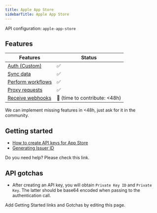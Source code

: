 ```yaml
---
title: Apple App Store
sidebarTitle: Apple App Store
---
```


API configuration: `apple-app-store`

## Features

| Features | Status |
| - | - |
| [Auth (Custom)](/integrate/guides/authorize-an-api) | ✅ |
| [Sync data](https://terapi.gitbook.io/terapi-api-explorer/integrate/guides/sync-data-from-an-api) | ✅ |
| [Perform workflows](https://terapi.gitbook.io/terapi-api-explorer/integrate/guides/perform-workflows-with-an-api) | ✅ |
| [Proxy requests](https://terapi.gitbook.io/terapi-api-explorer/integrate/guides/proxy-requests-to-an-api) | ✅ |
| [Receive webhooks](https://terapi.gitbook.io/terapi-api-explorer/integrate/guides/receive-webhooks-from-an-api) | 🚫 (time to contribute: &lt;48h) |

We can implement missing features in &lt;48h, just ask for it in the community.

## Getting started

-   [How to create API keys for App Store](https://developer.apple.com/documentation/appstoreconnectapi/creating_api_keys_for_app_store_connect_api)
-   [Generating Issuer ID](https://developer.apple.com/documentation/appstoreconnectapi/generating_tokens_for_api_requests#3028613)

Do you need help? Please check this link.

## API gotchas
-   After creating an API key, you will obtain `Private Key ID` and `Private Key`. The latter should be base64 encoded when passing to the authentication call.

Add Getting Started links and Gotchas by editing this page.

